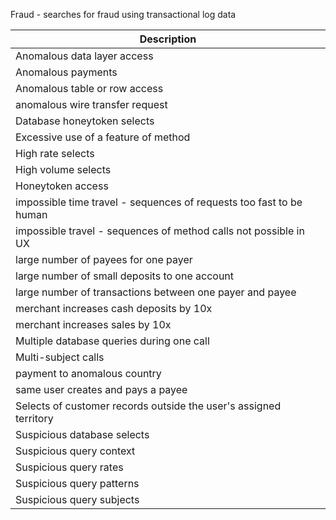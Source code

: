 Fraud - searches for fraud using transactional log data

| Description                                                         |
|---------------------------------------------------------------------|
| Anomalous data layer access                                         |
| Anomalous payments                                                  |
| Anomalous table or row access                                       |
| anomalous wire transfer request                                     |
| Database honeytoken selects                                         |
| Excessive use of a feature of method                                |
| High rate selects                                                   |
| High volume selects                                                 |
| Honeytoken access                                                   |
| impossible time travel - sequences of requests too fast to be human |
| impossible travel - sequences of method calls not possible in UX    |
| large number of payees for one payer                                |
| large number of small deposits to one account                       |
| large number of transactions between one payer and payee            |
| merchant increases cash deposits by 10x                             |
| merchant increases sales by 10x                                     |
| Multiple database queries during one call                           |
| Multi-subject calls                                                 |
| payment to anomalous country                                        |
| same user creates and pays a payee                                  |
| Selects of customer records outside the user's assigned territory   |
| Suspicious database selects                                         |
| Suspicious query context                                            |
| Suspicious query rates                                              |
| Suspicious query patterns                                           |
| Suspicious query subjects                                           |
